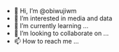 - 👋 Hi, I’m @obiwujiwm
- 👀 I’m interested in media and data
- 🌱 I’m currently learning ...
- 💞️ I’m looking to collaborate on ...
- 📫 How to reach me ...

<!---
obiwujiwm/obiwujiwm is a ✨ special ✨ repository because its `README.md` (this file) appears on your GitHub profile.
You can click the Preview link to take a look at your changes.
--->
